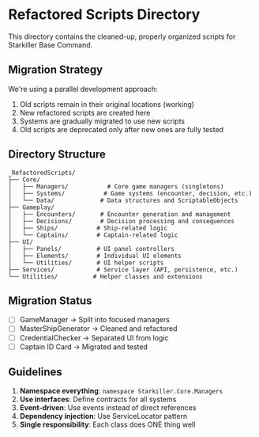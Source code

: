 # Refactored Scripts Directory

This directory contains the cleaned-up, properly organized scripts for Starkiller Base Command.

## Migration Strategy

We're using a parallel development approach:
1. Old scripts remain in their original locations (working)
2. New refactored scripts are created here
3. Systems are gradually migrated to use new scripts
4. Old scripts are deprecated only after new ones are fully tested

## Directory Structure

```
_RefactoredScripts/
├── Core/
│   ├── Managers/           # Core game managers (singletons)
│   ├── Systems/           # Game systems (encounter, decision, etc.)
│   └── Data/             # Data structures and ScriptableObjects
├── Gameplay/
│   ├── Encounters/       # Encounter generation and management
│   ├── Decisions/        # Decision processing and consequences
│   ├── Ships/           # Ship-related logic
│   └── Captains/        # Captain-related logic
├── UI/
│   ├── Panels/          # UI panel controllers
│   ├── Elements/        # Individual UI elements
│   └── Utilities/       # UI helper scripts
├── Services/            # Service layer (API, persistence, etc.)
└── Utilities/          # Helper classes and extensions
```

## Migration Status

- [ ] GameManager → Split into focused managers
- [ ] MasterShipGenerator → Cleaned and refactored
- [ ] CredentialChecker → Separated UI from logic
- [ ] Captain ID Card → Migrated and tested

## Guidelines

1. **Namespace everything**: `namespace Starkiller.Core.Managers`
2. **Use interfaces**: Define contracts for all systems
3. **Event-driven**: Use events instead of direct references
4. **Dependency injection**: Use ServiceLocator pattern
5. **Single responsibility**: Each class does ONE thing well